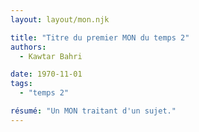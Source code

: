 ```yaml
---
layout: layout/mon.njk

title: "Titre du premier MON du temps 2"
authors:
  - Kawtar Bahri

date: 1970-11-01
tags: 
  - "temps 2"

résumé: "Un MON traitant d'un sujet."
---
```

